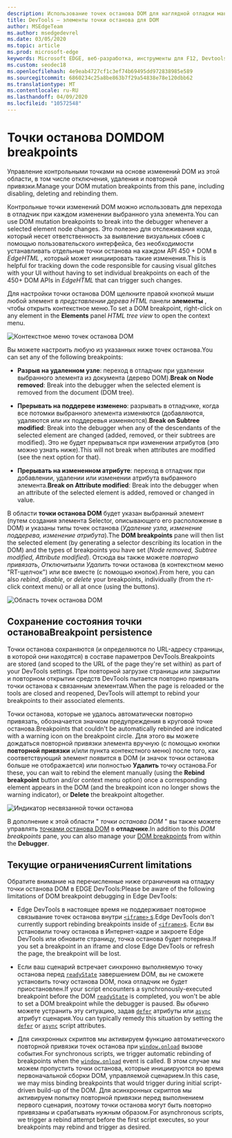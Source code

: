 ```yaml
---
description: Использование точек останова DOM для наглядной отладки макета на странице
title: DevTools — элементы точки останова для DOM
author: MSEdgeTeam
ms.author: msedgedevrel
ms.date: 03/05/2020
ms.topic: article
ms.prod: microsoft-edge
keywords: Microsoft EDGE, веб-разработка, инструменты для F12, Devtools, элементы, точки останова DOM, изменения DOM
ms.custom: seodec18
ms.openlocfilehash: 4e9eab4727cf1c3ef74b69495dd972838985e589
ms.sourcegitcommit: 6860234c25a8be863b7f29a54838e78e120dbb62
ms.translationtype: MT
ms.contentlocale: ru-RU
ms.lasthandoff: 04/09/2020
ms.locfileid: "10572548"
---
```

# <span data-ttu-id="9d2b0-104">Точки останова DOM</span><span class="sxs-lookup"><span data-stu-id="9d2b0-104">DOM breakpoints</span></span>

<span data-ttu-id="9d2b0-105">Управление контрольными точками на основе изменений DOM из этой области, в том числе отключения, удаления и повторной привязки.</span><span class="sxs-lookup"><span data-stu-id="9d2b0-105">Manage your DOM mutation breakpoints from this pane, including disabling, deleting and rebinding them.</span></span>

<span data-ttu-id="9d2b0-106">Контрольные точки изменений DOM можно использовать для перехода в отладчик при каждом изменении выбранного узла элемента.</span><span class="sxs-lookup"><span data-stu-id="9d2b0-106">You can use DOM mutation breakpoints to break into the debugger whenever a selected element node changes.</span></span> <span data-ttu-id="9d2b0-107">Это полезно для отслеживания кода, который несет ответственность за выявление визуальных сбоев с помощью пользовательского интерфейса, без необходимости устанавливать отдельные точки останова на каждом API 450 + DOM в *EdgeHTML* , который может инициировать такие изменения.</span><span class="sxs-lookup"><span data-stu-id="9d2b0-107">This is helpful for tracking down the code responsible for causing visual glitches with your UI without having to set individual breakpoints on each of the 450+ DOM APIs in *EdgeHTML* that can trigger such changes.</span></span> 

<span data-ttu-id="9d2b0-108">Для настройки точки останова DOM щелкните правой кнопкой мыши любой элемент в *представлении дерева HTML* панели **элементы** , чтобы открыть контекстное меню.</span><span class="sxs-lookup"><span data-stu-id="9d2b0-108">To set a DOM breakpoint, right-click on any element in the **Elements** panel *HTML tree view* to open the context menu.</span></span>

![Контекстное меню точек останова DOM](../media/elements_dom_breakpoints_contextmenu.png)

<span data-ttu-id="9d2b0-110">Вы можете настроить любую из указанных ниже точек останова.</span><span class="sxs-lookup"><span data-stu-id="9d2b0-110">You can set any of the following breakpoints:</span></span>

 - <span data-ttu-id="9d2b0-111">**Разрыв на удаленном узле**: переход в отладчик при удалении выбранного элемента из документа (дерево DOM).</span><span class="sxs-lookup"><span data-stu-id="9d2b0-111">**Break on Node removed**: Break into the debugger when the selected element is removed from the document (DOM tree).</span></span>

 - <span data-ttu-id="9d2b0-112">**Прерывать на поддереве изменено**: разрывать в отладчике, когда все потомки выбранного элемента изменяются (добавляются, удаляются или их поддеревья изменяются).</span><span class="sxs-lookup"><span data-stu-id="9d2b0-112">**Break on Subtree modified**: Break into the debugger when any of the descendants of the selected element are changed (added, removed, or their subtrees are modified).</span></span> <span data-ttu-id="9d2b0-113">Это не будет прерываться при изменении атрибутов (это можно узнать ниже).</span><span class="sxs-lookup"><span data-stu-id="9d2b0-113">This will not break when attributes are modified (see the next option for that).</span></span>

 - <span data-ttu-id="9d2b0-114">**Прерывать на измененном атрибуте**: переход в отладчик при добавлении, удалении или изменении атрибута выбранного элемента.</span><span class="sxs-lookup"><span data-stu-id="9d2b0-114">**Break on Attribute modified**: Break into the debugger when an attribute of the selected element is added, removed or changed in value.</span></span>

<span data-ttu-id="9d2b0-115">В области **точки останова DOM** будет указан выбранный элемент (путем создания элемента Selector, описывающего его расположение в DOM) и указаны типы точек останова (*Удаление узла, изменение поддерева, изменение атрибута*).</span><span class="sxs-lookup"><span data-stu-id="9d2b0-115">The **DOM breakpoints** pane will then list the selected element (by generating a selector describing its location in the DOM) and the types of breakpoints you have set (*Node removed, Subtree modified, Attribute modified*).</span></span> <span data-ttu-id="9d2b0-116">Отсюда вы также можете *повторно привязать*, *Отключить*или *Удалить* точки останова (в контекстном меню "RT-щелчок") или все вместе (с помощью кнопок).</span><span class="sxs-lookup"><span data-stu-id="9d2b0-116">From here, you can also *rebind*, *disable*, or *delete* your breakpoints, individually (from the rt-click context menu) or all at once (using the buttons).</span></span>

![Область точек останова DOM](../media/elements_dom_breakpoints.png)

## <span data-ttu-id="9d2b0-118">Сохранение состояния точки останова</span><span class="sxs-lookup"><span data-stu-id="9d2b0-118">Breakpoint persistence</span></span>

<span data-ttu-id="9d2b0-119">Точки останова сохраняются (и определяются по URL-адресу страницы, в которой они находятся) в составе параметров DevTools.</span><span class="sxs-lookup"><span data-stu-id="9d2b0-119">Breakpoints are stored (and scoped to the URL of the page they're set within) as part of your DevTools settings.</span></span> <span data-ttu-id="9d2b0-120">При повторной загрузке страницы или закрытии и повторном открытии средств DevTools пытается повторно привязать точки останова к связанным элементам.</span><span class="sxs-lookup"><span data-stu-id="9d2b0-120">When the page is reloaded or the tools are closed and reopened, DevTools will attempt to rebind your breakpoints to their associated elements.</span></span>

<span data-ttu-id="9d2b0-121">Точки останова, которые не удалось автоматически повторно привязать, обозначается значком предупреждения в круговой точке останова.</span><span class="sxs-lookup"><span data-stu-id="9d2b0-121">Breakpoints that couldn't be automatically rebinded are indicated with a warning icon on the breakpoint circle.</span></span> <span data-ttu-id="9d2b0-122">Для этого вы можете дождаться повторной привязки элемента вручную (с помощью кнопки **повторной привязки** и/или пункта контекстного меню) после того, как соответствующий элемент появится в DOM (и значок точки останова больше не отображается) или полностью **Удалить** точку останова.</span><span class="sxs-lookup"><span data-stu-id="9d2b0-122">For these, you can wait to rebind the element manually (using the **Rebind breakpoint** button and/or context menu option) once a corresponding element appears in the DOM (and the breakpoint icon no longer shows the warning indicator), or **Delete** the breakpoint altogether.</span></span>

![Индикатор несвязанной точки останова](../media/elements_dom_breakpoint_unbound.png)

<span data-ttu-id="9d2b0-124">В дополнение к этой области " *точки останова DOM* " вы также можете управлять [точками останова DOM](../debugger.md#dom-breakpoints) в **отладчике**.</span><span class="sxs-lookup"><span data-stu-id="9d2b0-124">In addition to this *DOM breakpoints* pane, you can also manage your [DOM breakpoints](../debugger.md#dom-breakpoints) from within the **Debugger**.</span></span>

## <span data-ttu-id="9d2b0-125">Текущие ограничения</span><span class="sxs-lookup"><span data-stu-id="9d2b0-125">Current limitations</span></span>

<span data-ttu-id="9d2b0-126">Обратите внимание на перечисленные ниже ограничения на отладку точки останова DOM в EDGE DevTools:</span><span class="sxs-lookup"><span data-stu-id="9d2b0-126">Please be aware of the following limitations of DOM breakpoint debugging in Edge DevTools:</span></span>

- <span data-ttu-id="9d2b0-127">Edge DevTools в настоящее время не поддерживает повторное связывание точек останова внутри [ `<iframe>` s](https://developer.mozilla.org/docs/Web/HTML/Element/iframe).</span><span class="sxs-lookup"><span data-stu-id="9d2b0-127">Edge DevTools don't currently support rebinding breakpoints inside of [`<iframe>`s](https://developer.mozilla.org/docs/Web/HTML/Element/iframe).</span></span> <span data-ttu-id="9d2b0-128">Если вы установили точку останова в Интернет-кадре и закроете Edge DevTools или обновите страницу, точка останова будет потеряна.</span><span class="sxs-lookup"><span data-stu-id="9d2b0-128">If you set a breakpoint in an iframe and close Edge DevTools or refresh the page, the breakpoint will be lost.</span></span>

- <span data-ttu-id="9d2b0-129">Если ваш сценарий встречает синхронно выполняемую точку останова перед [`readyState`](https://developer.mozilla.org/docs/Web/API/Document/readyState) завершением DOM, вы не сможете установить точку останова DOM, пока отладчик не будет приостановлен.</span><span class="sxs-lookup"><span data-stu-id="9d2b0-129">If your script encounters a synchronously-executed breakpoint before the DOM [`readyState`](https://developer.mozilla.org/docs/Web/API/Document/readyState) is completed, you won't be able to set a DOM breakpoint while the debugger is paused.</span></span> <span data-ttu-id="9d2b0-130">Вы обычно можете устранить эту ситуацию, задав [`defer`](https://developer.mozilla.org/docs/Web/HTML/Element/script#Attributes) атрибуты или [`async`](https://developer.mozilla.org/docs/Web/HTML/Element/script#Attributes) атрибут сценария.</span><span class="sxs-lookup"><span data-stu-id="9d2b0-130">You can typically remedy this situation by setting the [`defer`](https://developer.mozilla.org/docs/Web/HTML/Element/script#Attributes) or [`async`](https://developer.mozilla.org/docs/Web/HTML/Element/script#Attributes) script attributes.</span></span>

- <span data-ttu-id="9d2b0-131">Для синхронных скриптов мы активируем функцию автоматического повторной привязки точек останова при [`window.onload`](https://developer.mozilla.org/docs/Web/API/GlobalEventHandlers/onload) вызове события.</span><span class="sxs-lookup"><span data-stu-id="9d2b0-131">For synchronous scripts, we trigger automatic rebinding of breakpoints when the [`window.onload`](https://developer.mozilla.org/docs/Web/API/GlobalEventHandlers/onload) event is called.</span></span> <span data-ttu-id="9d2b0-132">В этом случае мы можем пропустить точки останова, которые инициируются во время первоначальной сборки DOM, управляемой сценарием.</span><span class="sxs-lookup"><span data-stu-id="9d2b0-132">In this case, we may miss binding breakpoints that would trigger during initial script-driven build-up of the DOM.</span></span> <span data-ttu-id="9d2b0-133">Для асинхронных скриптов мы активируем попытку повторной привязки перед выполнением первого сценария, поэтому точки останова могут быть повторно привязаны и срабатывать нужным образом.</span><span class="sxs-lookup"><span data-stu-id="9d2b0-133">For asynchronous scripts, we trigger a rebind attempt before the first script executes, so your breakpoints may rebind and trigger as desired.</span></span>
